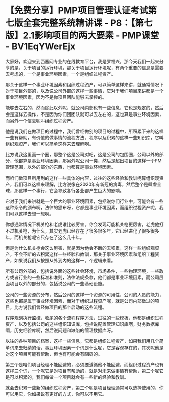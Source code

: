 # 【免费分享】PMP项目管理认证考试第七版全套完整系统精讲课 - P8：【第七版】2.1影响项目的两大要素 - PMP课堂 - BV1EqYWerEjx

大家好，欢迎来到西塞网专业的在线教育平台，我是罗福兴，那今天我们一起来分享的是，关于项目的运行环境，那关于项目运行环境呢，有两个重要的信息是需要去考虑的，一个是事业环境因素，一个是组织过程资产。

那关于这样一个事业环境因素和组织过程资产，可以简单这样来讲，就通常情况下对于项目外部的，以及说公司外部的这样一些事情，它对于我们项目来讲都是一个事业环境因素，因为不是你项目团队能够去掌控的。

能够去左右的，然而除此以外呢，就公司内部也有一些信息，它也是规定的，然后会是这样去操作，不是因为你们团团队就可以去左右的，这也算是事业环境因素，而另外一个信息呢叫组织过程资产。

他是说我们在做项目的过程中，我们曾经做别的项目的过程中，所积累下来的这样一些有帮助，有价值的做事情的流程方法，程序以及积累的这样一些知识库，它叫组织观资产，我们可以简单这样来去理解啊。

比方说我这里画一个圈，那整个这是公司对吧，这是公司的包围圈，公司以外的部分，他都算是事业环境因素，那另外呢公司一类，然后是超出项目的这样一个PM管理范围，以外的部分的东西，也都算是事业环境因素。

而咱们做项目所用到的这样一些具体的内容，过往的这些经验和教训呢算组织观资产，我们可以这样来理解，比方说像在2020年有新冠的病毒，然后整个是肆虐全球，那这样一个事行，它会导致各行各业都产生巨大的影响。

它对于我们来讲就是一个巨大的事业环境因素，包括说你们行业中，可能会有一些这种条令的颁布啊，法律的颁布呀，它都是事业环境因素，而组织过程资产呢，我们可以这样去想一想啊。

你想通常情况下机关枪和老虎谁比较厉害，你会发现可能机关枪更厉害，老虎他打不过机关枪，为什么，其实老虎已经存在了很多很多年，它已经进化了很多很多年，而机关枪呢它只存在了这么几十年。

但是为什么机关枪会这么厉害，就是因为他会不断的去积累，这样一些组织观资产，不会不断的去积累这样一些经验和教训，那关于事业环境因素和组织工程资产，如果说我们从按照从外到内的这样一，个逻辑来看。

所有公司外部的，包括说外面的这些社会环境，市场条件，一些物理环境，一些政府或者行业的一些标准和准则，法律法规条款，他们都是事业环境因素，而公司层面项目以外的部分的，包括说公司的一些基础设施。

公司的一些资源的分布，然后公司的这样一个资源的可用性，公司的人员的能力，这些也都是属于事业环境因素，而对于组织过程资产呢，就是公司内部做过的项目，比方说我们曾经做项目的那个启动的这些流程。

程序规划执行监控，收尾的各个流程程序方法，过往的一些模板，他都是组织过程资产，以及包括公司的这些组织知识库，包括说配置管理知识库啊，财务数据库啊，历史经验库啊，然后说问题和缺陷的管理数据库呀。

以往的各种项目的档案，这样一些信息，它都是组织过程资产，如果我们用几个简单词来去归纳的话，事业环境因素一个词是什么呢，它是客观存在的，其次呢他是对这个项目可能有帮助，但也有可能会有阻碍的。

第三个是咱们项目经理不能回避的，必须要遵循他不能回避，而组织过程资产也有这样三个词，一个呢它是对项目有帮助的，就是对未来做事情有帮助，第二个呢它是可以积累的，我们每做一个项目就会有一些新的经验和教训。

就会去积累一些新的组织过程资产，第三个呢是项目经理通常可以选择使用的，你可以用它，你如果说有更好的方式，你可以不用它。

